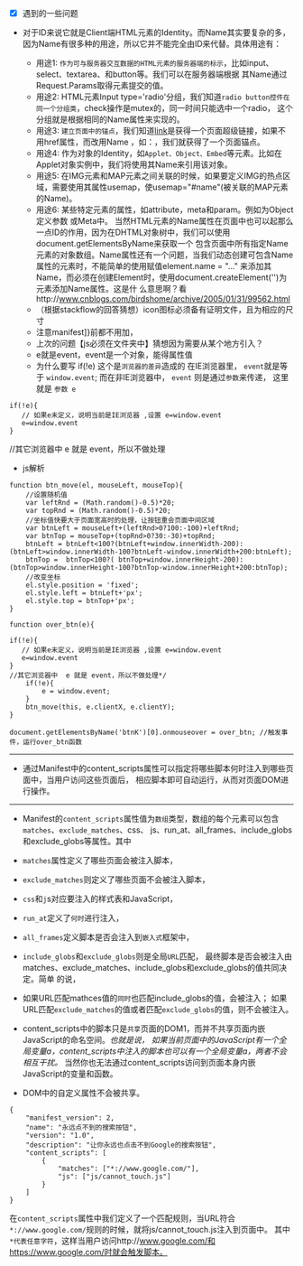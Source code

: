 - [x] 遇到的一些问题
* 对于ID来说它就是Client端HTML元素的Identity。而Name其实要复杂的多，因为Name有很多种的用途，所以它并不能完全由ID来代替。具体用途有：

    * 用途1: `作为可与服务器交互数据的HTML元素的服务器端的标示`，比如input、select、textarea、和button等。我们可以在服务器端根据
    其Name通过Request.Params取得元素提交的值。
    * 用途2: HTML元素Input type='radio'分组，我们知道`radio button控件在同一个分组类`，check操作是mutex的，同一时间只能选中一个radio，
    这个分组就是根据相同的Name属性来实现的。
    * 用途3: `建立页面中的锚点`，我们知道<a href="URL">link</a>是获得一个页面超级链接，如果不用href属性，而改用Name
    ，如：<a name="PageBottom"></a>，我们就获得了一个页面锚点。
    * 用途4: 作为对象的Identity，如`Applet、Object、Embed`等元素。比如在Applet对象实例中，我们将使用其Name来引用该对象。
    * 用途5: 在IMG元素和MAP元素之间关联的时候，如果要定义IMG的热点区域，需要使用其属性usemap，使usemap="#name"(被关联的MAP元素的Name)。
    * 用途6: 某些特定元素的属性，如attribute，meta和param。例如为Object定义参数<PARAM NAME = "appletParameter" VALUE = "value">
    或Meta中<META NAME = "Author" CONTENT = "Dave Raggett">。
    当然HTML元素的Name属性在页面中也可以起那么一点ID的作用，因为在DHTML对象树中，我们可以使用document.getElementsByName来获取一个
    包含页面中所有指定Name元素的对象数组。Name属性还有一个问题，当我们动态创建可包含Name属性的元素时，不能简单的使用赋值element.name = "..."
    来添加其Name，而必须在创建Element时，使用document.createElement('<element name = "myName"></element>')为元素添加Name属性。这是什
    么意思啊？看http://www.cnblogs.com/birdshome/archive/2005/01/31/99562.html
   * （根据stackflow的回答猜想）icon图标必须备有证明文件，且为相应的尺寸 
   * 注意manifest]}前都不用加，
   * 上次的问题【js必须在文件夹中】猜想因为需要从某个地方引入？
   * e就是event，event是一个对象，能得属性值
   * 为什么要写 if(!e)
这个是`浏览器的差异`造成的
在IE浏览器里， `event`就是等于 `window.event`;
而在非IE浏览器中， `event` 则是通过`参数`来传递， 这里就是 `参数 e`
```
if(!e){
   // 如果e未定义，说明当前是IE浏览器 ,设置 e=window.event
   e=window.event
}
```
//其它浏览器中  e 就是 event，所以不做处理
* js解析
```
function btn_move(el, mouseLeft, mouseTop){
	//设置随机值
    var leftRnd = (Math.random()-0.5)*20;
    var topRnd = (Math.random()-0.5)*20;
    //坐标值快要大于页面宽高时的处理，让按钮重会页面中间区域
    var btnLeft = mouseLeft+(leftRnd>0?100:-100)+leftRnd;
    var btnTop = mouseTop+(topRnd>0?30:-30)+topRnd;
    btnLeft = btnLeft<100?(btnLeft+window.innerWidth-200):(btnLeft>window.innerWidth-100?btnLeft-window.innerWidth+200:btnLeft);
    btnTop =  btnTop<100?( btnTop+window.innerHeight-200):(btnTop>window.innerHeight-100?btnTop-window.innerHeight+200:btnTop);
    //改变坐标
    el.style.position = 'fixed';
    el.style.left = btnLeft+'px';
    el.style.top = btnTop+'px';
}

function over_btn(e){

if(!e){
   // 如果e未定义，说明当前是IE浏览器 ,设置 e=window.event
   e=window.event
}
//其它浏览器中  e 就是 event，所以不做处理*/
    if(!e){
        e = window.event;
    }
    btn_move(this, e.clientX, e.clientY);
}

document.getElementsByName('btnK')[0].onmouseover = over_btn; //触发事件，运行over_btn函数
```
---
* 通过Manifest中的content_scripts属性可以指定将哪些脚本何时注入到哪些页面中，当用户访问这些页面后，
相应脚本即可自动运行，从而对页面DOM进行操作。
---
* Manifest的`content_scripts`属性值为`数组`类型，数组的每个元素可以包含`matches`、`exclude_matches`、css、
js、run_at、all_frames、include_globs和exclude_globs等属性。其中
* `matches`属性定义了哪些页面会被注入脚本，
* `exclude_matches`则定义了哪些页面不会被注入脚本，
* `css`和`j`s对应要注入的样式表和JavaScript，
* `run_at`定义了`何时`进行注入，
* `all_frames`定义脚本是否会注入到`嵌入式`框架中，
* `include_globs`和`exclude_globs`则是全局`URL`匹配，
最终脚本是否会被注入由matches、exclude_matches、include_globs和exclude_globs的值共同决定。简单
的说，
* 如果URL匹配mathces值的`同时`也匹配include_globs的值，会被注入；
如果URL匹配`exclude_matches`的值或者匹配`exclude_globs`的值，则不会被注入。
* content_scripts中的脚本只是`共享`页面的DOM1，而并不共享页面内嵌JavaScript的命名空间。*也就是说，
如果当前页面中的JavaScript有一个全局变量a，content_scripts中注入的脚本也可以有一个全局变量a，两者不会相互干扰。*
当然你也无法通过content_scripts访问到页面本身内嵌JavaScript的变量和函数。

* DOM中的自定义属性不会被共享。

```
{
    "manifest_version": 2,
    "name": "永远点不到的搜索按钮",
    "version": "1.0",
    "description": "让你永远也点击不到Google的搜索按钮",
    "content_scripts": [
        {
            "matches": ["*://www.google.com/"],
            "js": ["js/cannot_touch.js"]
        }
    ]
}
```
在`content_scripts`属性中我们定义了一个匹配规则，当URL符合`*://www.google.com/`规则的时候，就将js/cannot_touch.js注入到页面中。
其中`*代表任意字符`，这样当用户访问http://www.google.com/和https://www.google.com/时就会触发脚本。
